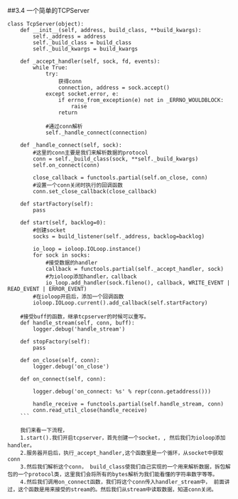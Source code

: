 ##3.4 一个简单的TCPServer

```
class TcpServer(object):
    def __init__(self, address, build_class, **build_kwargs):
        self._address = address
        self._build_class = build_class
        self._build_kwargs = build_kwargs

    def _accept_handler(self, sock, fd, events):
        while True:
            try:
                获得conn
                connection, address = sock.accept()
            except socket.error, e:
                if errno_from_exception(e) not in _ERRNO_WOULDBLOCK:
                    raise
                return
            
            #通过conn解析
            self._handle_connect(connection)

    def _handle_connect(self, sock):
        #这里的conn主要是我们来解析数据的protocol
        conn = self._build_class(sock, **self._build_kwargs)
        self.on_connect(conn)

        close_callback = functools.partial(self.on_close, conn)
        #设置一个conn关闭时执行的回调函数
        conn.set_close_callback(close_callback)

    def startFactory(self):
        pass

    def start(self, backlog=0):
        #创建socket
        socks = build_listener(self._address, backlog=backlog)

        io_loop = ioloop.IOLoop.instance()
        for sock in socks:
            #接受数据的handler
            callback = functools.partial(self._accept_handler, sock)
            #为ioloop添加handler，callback
            io_loop.add_handler(sock.fileno(), callback, WRITE_EVENT | READ_EVENT | ERROR_EVENT)
        #在ioloop开启后，添加一个回调函数
        ioloop.IOLoop.current().add_callback(self.startFactory)
    
    #接受buff的函数，继承tcpserver的时候可以重写。
    def handle_stream(self, conn, buff):
        logger.debug('handle_stream')

    def stopFactory(self):
        pass

    def on_close(self, conn):
        logger.debug('on_close')

    def on_connect(self, conn):

        logger.debug('on_connect: %s' % repr(conn.getaddress()))

        handle_receive = functools.partial(self.handle_stream, conn)
        conn.read_util_close(handle_receive)
    ```
    
    我们来看一下流程，
    1.start().我们开启tcpserver，首先创建一个socket，, 然后我们为ioloop添加handler。
    2.服务器开启后，执行_accept_handler,这个函数里是一个循环，从socket中获取conn
    3.然后我们解析这个conn， build_class使我们自己实现的一个用来解析数据，拆包解包的一个protocol类，这里我们会将所有的bytes解析为我们能看懂的字符串数字等等。
    4.然后我们调用on_connect函数，我们将这个conn传入handler_stream中， 前面讲过，这个函数是用来接受的stream的。然后我们从stream中读取数据，知道conn关闭。